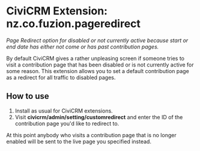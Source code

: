 # CiviCRM Extension: nz.co.fuzion.pageredirect

*Page Redirect option for disabled or not currently active because start or end date has either not come or has past contribution pages.*

By default CiviCRM gives a rather unpleasing screen if someone tries to visit a contribution page that has been disabled or is not currently active for some reason. This extension allows you to set a default contribution page as a redirect for all traffic to disabled pages.

## How to use

1. Install as usual for CiviCRM extensions.
2. Visit **civicrm/admin/setting/customredirect** and enter the ID of the contribution page you'd like to redirect to.

At this point anybody who visits a contribution page that is no longer enabled will be sent to the live page you specified instead.
